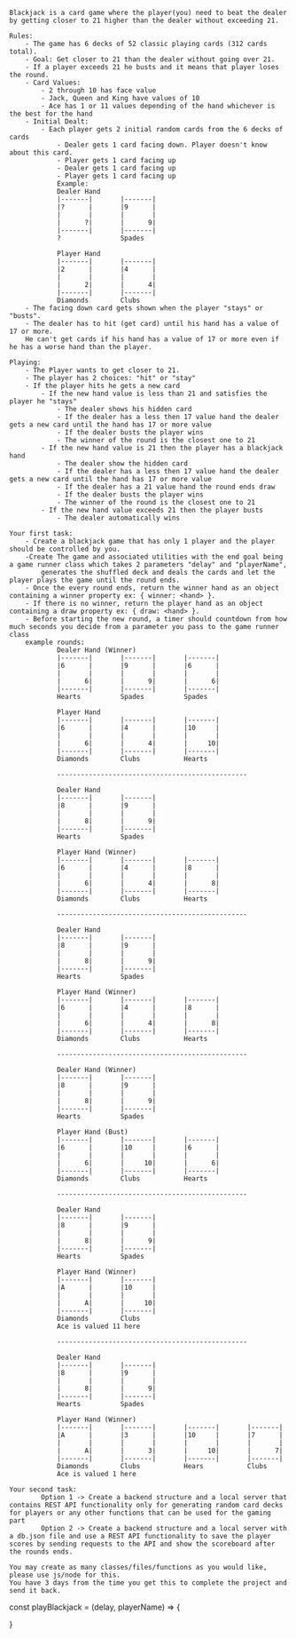 
    Blackjack is a card game where the player(you) need to beat the dealer by getting closer to 21 higher than the dealer without exceeding 21.

    Rules:
        - The game has 6 decks of 52 classic playing cards (312 cards total).
        - Goal: Get closer to 21 than the dealer without going over 21.
        - If a player exceeds 21 he busts and it means that player loses the round.
        - Card Values:
            - 2 through 10 has face value
            - Jack, Queen and King have values of 10
            - Ace has 1 or 11 values depending of the hand whichever is the best for the hand
        - Initial Dealt:
            - Each player gets 2 initial random cards from the 6 decks of cards
                - Dealer gets 1 card facing down. Player doesn't know about this card.
                - Player gets 1 card facing up
                - Dealer gets 1 card facing up
                - Player gets 1 card facing up
                Example:
                Dealer Hand
                |-------|       |-------|
                |?      |       |9      |
                |       |       |       |
                |      ?|       |      9|
                |-------|       |-------|
                ?               Spades

                Player Hand
                |-------|       |-------|
                |2      |       |4      |
                |       |       |       |
                |      2|       |      4|
                |-------|       |-------|
                Diamonds        Clubs
        - The facing down card gets shown when the player "stays" or "busts".
        - The dealer has to hit (get card) until his hand has a value of 17 or more.
        He can't get cards if his hand has a value of 17 or more even if he has a worse hand than the player.

    Playing:
        - The Player wants to get closer to 21.
        - The player has 2 choices: "hit" or "stay"
        - If the player hits he gets a new card
            - If the new hand value is less than 21 and satisfies the player he "stays"
                - The dealer shows his hidden card
                - If the dealer has a less then 17 value hand the dealer gets a new card until the hand has 17 or more value
                - If the dealer busts the player wins
                - The winner of the round is the closest one to 21
            - If the new hand value is 21 then the player has a blackjack hand
                - The dealer show the hidden card
                - If the dealer has a less then 17 value hand the dealer gets a new card until the hand has 17 or more value
                - If the dealer has a 21 value hand the round ends draw
                - If the dealer busts the player wins
                - The winner of the round is the closest one to 21
            - If the new hand value exceeds 21 then the player busts
                - The dealer automatically wins

    Your first task:
        - Create a blackjack game that has only 1 player and the player should be controlled by you.
        -Create The game and associated utilities with the end goal being a game runner class which takes 2 parameters "delay" and "playerName",
            generates the shuffled deck and deals the cards and let the player plays the game until the round ends.
        - Once the every round ends, return the winner hand as an object containing a winner property ex: { winner: <hand> }.
        - If there is no winner, return the player hand as an object containing a draw property ex: { draw: <hand> }.
        - Before starting the new round, a timer should countdown from how much seconds you decide from a parameter you pass to the game runner class
        example rounds:
                Dealer Hand (Winner)
                |-------|       |-------|       |-------|
                |6      |       |9      |       |6      |
                |       |       |       |       |       |
                |      6|       |      9|       |      6|
                |-------|       |-------|       |-------|
                Hearts          Spades          Spades

                Player Hand
                |-------|       |-------|       |-------|
                |6      |       |4      |       |10     |
                |       |       |       |       |       |
                |      6|       |      4|       |     10|
                |-------|       |-------|       |-------|
                Diamonds        Clubs           Hearts

                ------------------------------------------------

                Dealer Hand
                |-------|       |-------|
                |8      |       |9      |
                |       |       |       |
                |      8|       |      9|
                |-------|       |-------|
                Hearts          Spades

                Player Hand (Winner)
                |-------|       |-------|       |-------|
                |6      |       |4      |       |8      |
                |       |       |       |       |       |
                |      6|       |      4|       |      8|
                |-------|       |-------|       |-------|
                Diamonds        Clubs           Hearts

                ------------------------------------------------

                Dealer Hand
                |-------|       |-------|
                |8      |       |9      |
                |       |       |       |
                |      8|       |      9|
                |-------|       |-------|
                Hearts          Spades

                Player Hand (Winner)
                |-------|       |-------|       |-------|
                |6      |       |4      |       |8      |
                |       |       |       |       |       |
                |      6|       |      4|       |      8|
                |-------|       |-------|       |-------|
                Diamonds        Clubs           Hearts

                ------------------------------------------------

                Dealer Hand (Winner)
                |-------|       |-------|
                |8      |       |9      |
                |       |       |       |
                |      8|       |      9|
                |-------|       |-------|
                Hearts          Spades

                Player Hand (Bust)
                |-------|       |-------|       |-------|
                |6      |       |10     |       |6      |
                |       |       |       |       |       |
                |      6|       |     10|       |      6|
                |-------|       |-------|       |-------|
                Diamonds        Clubs           Hearts

                ------------------------------------------------

                Dealer Hand
                |-------|       |-------|
                |8      |       |9      |
                |       |       |       |
                |      8|       |      9|
                |-------|       |-------|
                Hearts          Spades

                Player Hand (Winner)
                |-------|       |-------|
                |A      |       |10     |
                |       |       |       |
                |      A|       |     10|
                |-------|       |-------|
                Diamonds        Clubs
                Ace is valued 11 here

                ------------------------------------------------

                Dealer Hand
                |-------|       |-------|
                |8      |       |9      |
                |       |       |       |
                |      8|       |      9|
                |-------|       |-------|
                Hearts          Spades

                Player Hand (Winner)
                |-------|       |-------|       |-------|       |-------|
                |A      |       |3      |       |10     |       |7      |
                |       |       |       |       |       |       |       |
                |      A|       |      3|       |     10|       |      7|
                |-------|       |-------|       |-------|       |-------|
                Diamonds        Clubs           Hears           Clubs
                Ace is valued 1 here

    Your second task:
            Option 1 -> Create a backend structure and a local server that contains REST API functionality only for generating random card decks for players or any other functions that can be used for the gaming part
            Option 2 -> Create a backend structure and a local server with a db.json file and use a REST API functionality to save the player scores by sending requests to the API and show the scoreboard after the rounds ends.

    You may create as many classes/files/functions as you would like, please use js/node for this.
    You have 3 days from the time you get this to complete the project and send it back.


const playBlackjack = (delay, playerName) => {

}
